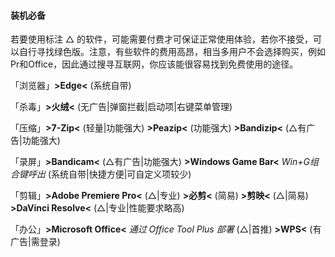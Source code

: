 #### 装机必备

若要使用标注 △ 的软件，可能需要付费才可保证正常使用体验，若你不接受，可以自行寻找绿色版。注意，有些软件的费用高昂，相当多用户不会选择购买，例如Pr和Office，因此通过搜寻互联网，你应该能很容易找到免费使用的途径。

「浏览器」**>Edge<** (系统自带)

「杀毒」**>火绒<** (无广告|弹窗拦截|启动项|右键菜单管理)

「压缩」**>7-Zip<** (轻量|功能强大)  **>Peazip<** (功能强大)  **>Bandizip<** (△有广告|功能强大)

「录屏」**>Bandicam<** (△有广告|功能强大)  **>Windows Game Bar<** *Win+G组合键呼出* (系统自带|快捷方便|可自定义项较少)

「剪辑」**>Adobe Premiere Pro<** (△|专业)  **>必剪<** (简易)  **>剪映<** (△|简易)  **>DaVinci Resolve<** (△|专业|性能要求略高)

「办公」**>Microsoft Office<** *通过 Office Tool Plus 部署* (△|首推)  **>WPS<** (有广告|需登录)
